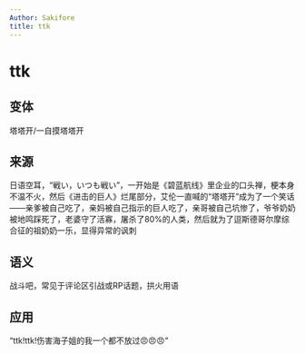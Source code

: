 ```yaml
---
Author: Sakifore
title: ttk
---
```


# ttk

## 变体

塔塔开/一自摸塔塔开

## 来源

日语空耳，“戦い，いつも戦い”，一开始是《碧蓝航线》里企业的口头禅，梗本身不温不火，然后《进击的巨人》烂尾部分，艾伦一直喊的“塔塔开”成为了一个笑话——亲爹被自己吃了，亲妈被自己指示的巨人吃了，亲哥被自己坑惨了，爷爷奶奶被地鸣踩死了，老婆守了活寡，屠杀了80%的人类，然后就为了逗斯德哥尔摩综合征的祖奶奶一乐，显得异常的讽刺

## 语义

战斗吧，常见于评论区引战或RP话题，拱火用语

## 应用

“ttk!ttk!伤害海子姐的我一个都不放过😠😠😠”
